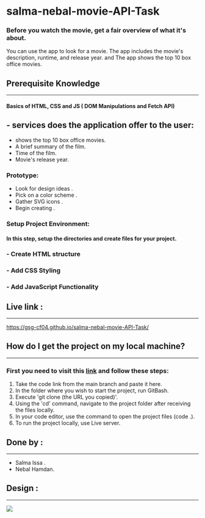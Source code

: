 # salma-nebal-movie-API-Task

### Before you watch the movie, get a fair overview of what it's about.

You can use the app to look for a movie. The app includes the movie's description, runtime, and release year.
and The app shows the top 10 box office movies. 
## Prerequisite Knowledge

---

#### Basics of HTML, CSS and JS ( DOM Manipulations and Fetch API)

## - services does the application offer to the user:

- shows the top 10 box office movies.
- A brief summary of the film.
- Time of the film.
- Movie's release year.

### Prototype:

- Look for design ideas .
- Pick on a color scheme .
- Gather SVG icons .
- Begin creating .

### Setup Project Environment:

#### In this step, setup the directories and create files for your project.

### - Create HTML structure

### - Add CSS Styling

### - Add JavaScript Functionality

## Live link :

---

https://gsg-cf04.github.io/salma-nebal-movie-API-Task/

## How do I get the project on my local machine?

---

### First you need to visit this [link](https://gsg-cf04.github.io/salma-nebal-movie-API-Task/) and follow these steps:

1. Take the code link from the main branch and paste it here.
2. In the folder where you wish to start the project, run GitBash.
3. Execute 'git clone (the URL you copied)'.
4. Using the 'cd' command, navigate to the project folder after receiving the files locally.
5. In your code editor, use the command to open the project files (code .).
6. To run the project locally, use Live server.

## Done by :

---

- Salma Issa .
- Nebal Hamdan.

## Design :

---

![](https://i.ibb.co/9Vm2601/15.png)
